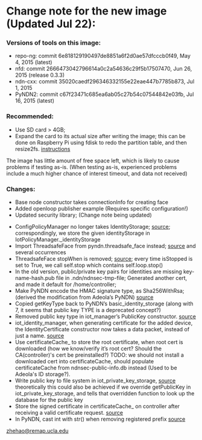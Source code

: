Change note for the new image (Updated Jul 22):
==========================

### Versions of tools on this image:

-	repo-ng: commit 6e818129190497de8851a6f2d0ae57dfcccb0f49, May 4, 2015 (latest)
-	nfd: commit 2666473042796614a0c2a54636c29f5b17507470, Jun 26, 2015 (release 0.3.3)
-	ndn-cxx: commit 35020caedf296346332155e22eae447b7785b873, Jul 1, 2015 
-	PyNDN2: commit c67f23471c685ea6ab05c27b54c07544842e03fb, Jul 16, 2015 (latest)

### Recommended: 
-	Use SD card > 4GB; 
-	Expand the card to its actual size after writing the image; this can be done on Raspberry Pi using fdisk to redo the partition table, and then resize2fs. [instructions](http://raspberrypi.stackexchange.com/questions/499/how-can-i-resize-my-root-partition)

The image has little amount of free space left, which is likely to cause problems if testing as-is. (When testing as-is, experienced problems include a much higher chance of interest timeout, and data not received)

### Changes:
-	Base node constructor takes connectionInfo for creating face
-	Added openloop publisher example (Requires specific configuration!)
-	Updated security library; (Change note being updated)

* ConfigPolicyManager no longer takes IdentityStorage; [source](https://github.com/named-data/ndn-pi/blob/master/ndn_pi/security/iot_policy_manager.py#L62); correspondingly, we store the given identityStorage in IotPolicyManager.\_identityStorage
* Import ThreadsafeFace from pyndn.threadsafe\_face instead; [source](https://github.com/named-data/ndn-pi/blob/master/ndn_pi/base_node.py#L25) and several occurrences
* ThreadsafeFace stopWhen is removed; [source](https://github.com/named-data/ndn-pi/blob/master/ndn_pi/base_node.py#L142); every time isStopped is set to True, we call self.stop which contains self.loop.stop()
* In the old version, public/private key pairs for identities are missing key-name-hash.pub file in .ndn/ndnsec-tmp-file; Generated another cert, and made it default for /home/controller; 
* Make PyNDN encode the HMAC signature type, as Sha256WithRsa; (derived the modification from Adeola’s PyNDN) [source](https://github.com/named-data/PyNDN2/blob/master/python/pyndn/encoding/tlv_0_1_1_wire_format.py#L743-L744)
* Copied getKeyType back to PyNDN’s basic\_identity\_storage (along with 7, it seems that public key TYPE is a deprecated concept?)
* Removed public key type in iot\_manager’s PublicKey constructor. [source](https://github.com/named-data/ndn-pi/blob/master/ndn_pi/security/iot_identity_manager.py#L113-L115)
* iot\_identity\_manager, when generating certificate for the added device, the IdentityCertificate constructor now takes a data packet, instead of just a name. [source](https://github.com/named-data/ndn-pi/blob/master/ndn_pi/security/iot_identity_manager.py#L124)
* Use certificateCache\_ to store the root certificate, when root cert is downloaded (how we know/verify it’s root cert? Should the CA(controller)'s cert be preinstalled?) TODO: we should not install a downloaded cert into certificateCache, should populate certificateCache from ndnsec-public-info.db instead (Used to be Adeola's ID storage?).
* Write public key to file system in iot\_private\_key\_storage, [source](https://github.com/named-data/ndn-pi/blob/master/ndn_pi/iot_node.py#L167) theoretically this could also be achieved if we override getPublicKey in iot\_private\_key\_storage, and tells that overridden function to look up the database for the public key
* Store the signed certificate in certificateCache\_ on controller after receiving a valid certificate request. [source](https://github.com/named-data/ndn-pi/blob/master/ndn_pi/iot_controller.py#L249)
* In PyNDN, cast int with str() when removing registered prefix [source](https://github.com/named-data/PyNDN2/blob/master/python/pyndn/node.py#L283)

zhehao@remap.ucla.edu
